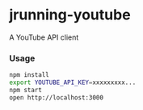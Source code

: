jrunning-youtube
=============

A YouTube API client

### Usage

```sh
npm install
export YOUTUBE_API_KEY=xxxxxxxxx...
npm start
open http://localhost:3000
```
